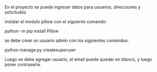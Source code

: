 En el proyecto se puede ingresar datos para usuarios, direcciones y solicitudes

instalar el modulo pillow con el siguiente comando:

python -m pip install Pillow

se debe crear un usuario admin con los siguientes comandos:

python manage.py createsuperuser

Luego se debe agregar usuario, el email puede quedar en blanco, y luego poner contraseña.
